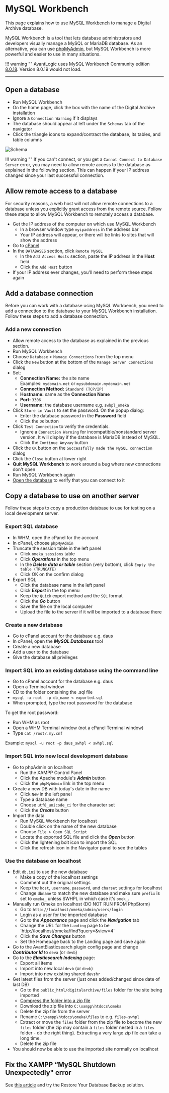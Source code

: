 # MySQL Workbench

This page explains how to use [MySQL Workbench](https://www.mysql.com/products/workbench/)
to manage a Digital Archive database.

MySQL Workbench is a tool that lets database administrators and developers visually manage a
MySQL or MariaDB database. As an alternative, you can use [phpMyAdmin](https://www.phpmyadmin.net/),
but MySQL Workbench is more powerful and easier to use in many situations.

!!! warning ""
    AvantLogic uses MySQL Workbench Community edition
    [8.0.18](https://dev.mysql.com/downloads/workbench/). Version 8.0.19 would not load.

---

## Open a database

-   Run MySQL Workbench
-   On the home page, click the box with the name of the Digital Archive installation
-   Ignore a `Connection Warning` if it displays
-   The database should appear at left under the `Schemas` tab of the navigator
-   Click the triangle icons to expand/contract the database, its tables, and table columns

![Schema](mysql-1.jpg)

!!! warning ""
    If you can't connect, or you get a `Cannot Connect to Database Server` error, you may need
    to allow remote access to the database as explained in the following section. This can
    happen if your IP address changed since your last successful connection.

## Allow remote access to a database

For security reasons, a web host will not allow remote connections to a database
unless you explicitly grant access from the remote source. Follow these steps to
allow MySQL Workbench to remotely access a database.

-   Get the IP address of the computer on which use MySQL Workbench
    -	In a browser window type `myipaddress` in the address bar
    -   Your IP address will appear, or there will be links to sites that will show the address
-	Go to [cPanel](linux-server.md#cpanel)
-	In the `DATABASES` section, click `Remote MySQL`
    -	In the `Add Access Hosts` section, paste the IP address in the **Host** field
    -	Click the `Add Host` button
-   If your IP address ever changes, you'll need to perform these steps again

## Add a database connection

Before you can work with a database using MySQL Workbench, you need to add a
connection to the database to your MySQL Workbench installation. Follow these steps
to add a database connection.

### Add a new connection

-   Allow remote access to the database as explained in the previous section.
-   Run MySQL Workbench
-	Choose `Database` > `Manage Connections` from the top menu
-	Click the `New` button at the bottom of the `Manage Server Connections` dialog
-	Set:
    -	**Connection Name:** the site name  
        Examples: `mydomain.net` or `mysubdomain.mydomain.net`
    -	**Connection Method:** `Standard (TCP/IP)`
    -	**Hostname:** same as the **Connection Name**
    -	**Port:** `3306`
    -	**Username:** the database username e.g. `swhpl_omeka`
-	Click `Store in Vault` to set the password. On the popup dialog:
    -   Enter the database password in the **Password** field
    -   Click the `OK` button
-	Click `Test Connection` to verify the credentials.
    -   Ignore a `Connection Warning` for incompatible/nonstandard server version.
        It will display if the database is MariaDB instead of MySQL.
    -   Click the `Continue Anyway` button
-   Click the `OK` button on the `Successfully made the MySQL connection` dialog
-	Click the `Close` button at lower right
-	**Quit MySQL Workbench** to work around a bug where new connections don't open
-   Run MySQL Workbench again
-   [Open the database](#open-a-database) to verify that you can connect to it

## Copy a database to use on another server

Follow these steps to copy a production database to use for testing on a local
development server.

### Export SQL database

-   In WHM, open the cPanel for the account
-   In cPanel, choose `phpMyAdmin`
-   Truncate the session table in the left panel
    -   Click `omeka_sessions` table
    -   Click **_Operations_** in the top menu
    -   In the **_Delete data or table_** section (very bottom), click `Empty the table (TRUNCATE)`
    -   Click OK on the confirm dialog
-   Export SQL
    -   Click the database name in the left panel
    -   Click **_Export_** in the top menu
    -   Keep the `Quick` export method and the `SQL` format
    -   Click the **_Go_** button
    -   Save the file on the local computer
    -   Upload the file to the server if it will be imported to a database there

### Create a new database

-   Go to cPanel account for the database e.g. daus
-   In cPanel, open the **_MySQL Databases_** tool
-   Create a new database
-   Add a user to the database
-   Give the database all privileges 

### Import SQL into an existing database using the command line

-   Go to cPanel account for the database e.g. daus
-   Open a Terminal window
-   CD to the folder containing the .sql file
-   `mysql -u root  -p db_name < exported.sql`
-   When prompted, type the root password for the database

To get the root password:

-   Run WHM as root
-   Open a WHM Terminal window (not a cPanel Terminal window)
-   Type `cat /root/.my.cnf`

Example: `mysql -u root -p daus_swhpl < swhpl.sql`

### Import SQL into new local development database

-   Go to phpAdmin on localhost
    -   Run the XAMPP Control Panel
    -   Click the Apache module's **_Admin_** button
    -   Click the `phpMyAdmin` link in the top menu
-   Create a new DB with today's date in the name
    -   Click `New` in the left panel
    -   Type a database name
    -   Choose `utf8_unicode_ci` for the character set
    -   Click the **_Create_** button
-   Import the data    
    -   Run MySQL Workbench for localhost 
    -   Double click on the name of the new database
    -   Choose `File > Open SQL Script`
    -   Locate the exported SQL file and click the **_Open_** button
    -   Click the lightening bolt icon to import the SQL
    -   Click the refresh icon in the Navigator panel to see the tables

### Use the database on localhost

-   Edit `db.ini` to use the new database
    -   Make a copy of the localhost settings
    -   Comment out the original settings
    -   Keep the `host`, `username`, `password`, and `charset` settings for localhost
    -   Change `dbname` to match the new database and make sure `prefix` is set to `omeka_` unless SWHPL in which case it's `omek_`. 
-   Manually run Omeka on localhost (DO NOT RUN FROM PhpStorm)
    -   Go to `http://localhost/omeka/admin/users/login`
    -   Login as a user for the imported database
    -   Go to the **_Appearance_** page and click the **_Navigation_** tab
    -   Change the URL for the `Landing` page to be `http://localhost/omeka/find?query=&view=4'
    -   Click the **_Save Changes_** button
    -   Set the Homepage back to the Landing page and save again
-   Go to the AvantElasticsearch plugin config page and change **_Contributor Id_** to `deva` (or `devb`)
-   Go to the **_Elasticsearch Indexing_** page:
    -   Export all items
    -   Import into new local `devb` (or `devb`)
    -   Import into new existing shared `devshr`
-   Get latest files from the server (just ones added/changed since date of last DB)
    -   Go to the `public_html/digitalarchive/files` folder for the site being imported
    -   [Compress the folder into a zip file](/technology/linux-server/#compress-a-large-folder-on-the-server)
    -   Download the zip file into `C:\xampp\htdocs\omeka`
    -   Delete the zip file from the server
    -   Rename `C:\xampp\htdocs\omeka\files` to e.g. `files-swhpl`
    -   Extract or move the `files` folder from the zip file to become the new `files` folder
        (the zip may contain a `files` folder nested in a `files` folder - do the right thing). Extracting a very large zip file can take a long time.
    -   Delete the zip file
-   You should now be able to use the imported site normally on localhost

## Fix the XAMPP “MySQL Shutdown Unexpectedly" error

See [this article](https://kinsta.com/knowledgebase/xampp-mysql-shutdown-unexpectedly/) and try the Restore Your Database Backup solution.